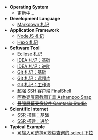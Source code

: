 - **Operating System**
    - 更新中...
- **Development Language**
    - [Markdown 札记](source/_posts/dl-markdown.md)
- **Application Framework**
    - [NodeJS 札记](source/_posts/af-nodejs.md)
    - [Hexo 札记](source/_posts/af-hexo.md)
- **Software Tool**
    - [Eclipse 札记](source/_posts/st-eclipse.md)
    - [IDEA 札记：基础](source/_posts/st-idea-basic.md)
    - [IDEA 札记：进阶](source/_posts/st-idea-advanced.md)
    - [Git 札记：基础](source/_posts/st-git-basic.md)
    - [Git 札记：远程库](source/_posts/st-git-remote.md)
    - [Git 札记：工作流](source/_posts/st-git-workflow.md)
    - [超强 SSH 客户端 FinalShell](source/_posts/st-finalshell.md)
    - [阿香婆屏幕截图工具 Ashampoo Snap](source/_posts/st-ashampoo-snap.md)
    - <del>[最强屏幕录像软件 Camtasia Studio](source/_posts/st-camtasia-studio.md)</del>
- **Scientific Internet**
    - [SSR 搭建：基础](source/_posts/si-ssr-basic.md)
    - [SSR 搭建：进阶](source/_posts/si-ssr-advanced.md)
- **Typical Example**
    - [可输入可选择可模糊查询的 select 下拉](source/_posts/te-select.md)